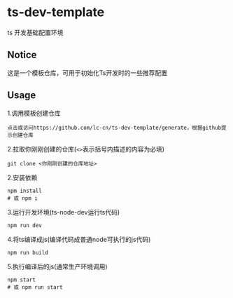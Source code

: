 # ts-dev-template
ts 开发基础配置环境
## Notice
这是一个模板仓库，可用于初始化Ts开发时的一些推荐配置
## Usage
1.调用模板创建仓库
```shell
点击或访问https://github.com/lc-cn/ts-dev-template/generate，根据github提示创建仓库
```
2.拉取你刚刚创建的仓库(`<>`表示括号内描述的内容为必填)
```shell
git clone <你刚刚创建的仓库地址>
```
2.安装依赖
```shell
npm install
# 或 npm i
```
3.运行开发环境(ts-node-dev运行ts代码)
```shell
npm run dev
```
4.将ts编译成js(编译代码成普通node可执行的js代码)
```shell
npm run build
```
5.执行编译后的js(通常生产环境调用)
```shell
npm start
# 或 npm run start
```
